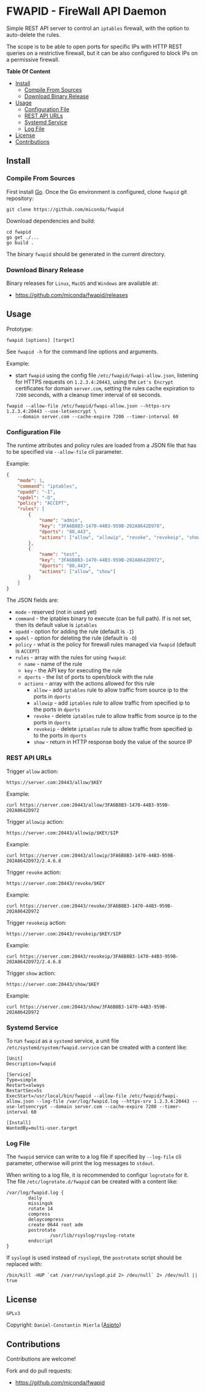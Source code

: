 # FWAPID - FireWall API Daemon #

Simple REST API server to control an `iptables` firewall, with the option to
auto-delete the rules.

The scope is to be able to open ports for specific IPs with HTTP REST queries
on a restrictive firewall, but it can be also configured to block IPs on a
permissive firewall.

**Table Of Content**

  * [Install](#install)
    + [Compile From Sources](#compile-from-sources)
    + [Download Binary Release](#download-binary-release)
  * [Usage](#usage)
    + [Configuration File](#configuration-file)
    + [REST API URLs](#rest-api-urls)
    + [Systemd Service](#systemd-service)
    + [Log File](#log-file)
  * [License](#license)
  * [Contributions](#contributions)

## Install ##

### Compile From Sources ###

First install [Go](http://golang.org). Once the Go environment is configured, clone `fwapid` git repository:

```
git clone https://github.com/miconda/fwapid
```

Download dependencies and build:

```
cd fwapid
go get ./...
go build .
```

The binary `fwapid` should be generated in the current directory.

### Download Binary Release ###

Binary releases for `Linux`, `MacOS` and `Windows` are available at:

  * https://github.com/miconda/fwapid/releases

## Usage ##

Prototype:

```
fwapid [options] [target]
```

See `fwapid -h` for the command line options and arguments.

Example:

  * start `fwapid` using the config file `/etc/fwapid/fwapi-allow.json`, listening for HTTPS requests
  on `1.2.3.4:20443`, using the `Let's Encrypt` certificates for domain `server.com`, setting the rules
  cache expiration to `7200` seconds, with a cleanup timer interval of `60` seconds.

```
fwapid --allow-file /etc/fwapid/fwapi-allow.json --https-srv 1.2.3.4:20443 --use-letsencrypt \
    --domain server.com --cache-expire 7200 --timer-interval 60
```

### Configuration File ###

The runtime attributes and policy rules are loaded from a JSON file that has to be specified
via `--allow-file` cli parameter.

Example:

```json
{
	"mode": 1,
	"command": "iptables",
	"opadd": "-I",
	"opdel": "-D",
	"policy": "ACCEPT",
	"rules": [
		{
			"name": "admin",
			"key": "3FA6B8B3-1470-44B3-959B-202A8642D978",
			"dports": "80,443",
			"actions": ["allow", "allowip", "revoke", "revokeip", "show"]
		},
		{
			"name": "test",
			"key": "3FA6B8B3-1470-44B3-959B-202A8642D972",
			"dports": "80,443",
			"actions": ["allow", "show"]
		}
	]
}
```

The JSON fields are:

  * `mode` - reserved (not in used yet)
  * `command` - the iptables binary to execute (can be full path). If is not
  set, then its default value is `iptables`
  * `opadd` - option for adding the rule (default is `-I`)
  * `opdel` - option for deleting the rule (default is `-D`)
  * `policy` - what is the policy for firewall rules managed via `fwapid` (default
  is `ACCEPT`)
  * `rules` - array with the rules for using `fwapid`:
    * `name` - name of the rule
	* `key` - the API key for executing the rule
	* `dports` - the list of ports to open/block with the rule
	* `actions` - array with the actions allowed for this rule
	  * `allow` - add `iptables` rule to allow traffic from source ip to the
	  ports in `dports`
	  * `allowip` - add `iptables` rule to allow traffic from specified ip to the
	  ports in `dports`
	  * `revoke` - delete `iptables` rule to allow traffic from source ip to the
	  ports in `dports`
	  * `revokeip` - delete `iptables` rule to allow traffic from specified ip to the
	  ports in `dports`
	  * `show` - return in HTTP response body the value of the source IP

### REST API URLs ###

Trigger `allow` action:

```
https://server.com:20443/allow/$KEY
```

Example:

```
curl https://server.com:20443/allow/3FA6B8B3-1470-44B3-959B-202A8642D972
```

Trigger `allowip` action:

```
https://server.com:20443/allowip/$KEY/$IP
```

Example:

```
curl https://server.com:20443/allowip/3FA6B8B3-1470-44B3-959B-202A8642D972/2.4.6.8
```

Trigger `revoke` action:

```
https://server.com:20443/revoke/$KEY
```

Example:

```
curl https://server.com:20443/revoke/3FA6B8B3-1470-44B3-959B-202A8642D972
```

Trigger `revokeip` action:

```
https://server.com:20443/revokeip/$KEY/$IP
```

Example:

```
curl https://server.com:20443/revokeip/3FA6B8B3-1470-44B3-959B-202A8642D972/2.4.6.8
```

Trigger `show` action:

```
https://server.com:20443/show/$KEY
```

Example:

```
curl https://server.com:20443/show/3FA6B8B3-1470-44B3-959B-202A8642D972
```

### Systemd Service ###

To run `fwapid` as a `systemd` service, a unit file `/etc/systemd/system/fwapid.service`
can be created with a content like:

```
[Unit]
Description=fwapid

[Service]
Type=simple
Restart=always
RestartSec=5s
ExecStart=/usr/local/bin/fwapid --allow-file /etc/fwapid/fwapi-allow.json --log-file /var/log/fwapid.log --https-srv 1.2.3.4:20443 --use-letsencrypt --domain server.com --cache-expire 7200 --timer-interval 60

[Install]
WantedBy=multi-user.target
```

### Log File ###

The `fwapid` service can write to a log file if specified by `--log-file` cli parameter,
otherwise will print the log messages to `stdout`.

When writing to a log file, it is recommended to configur `logrotate` for it.
The file `/etc/logrotate.d/fwapid` can be created with a content like:

```
/var/log/fwapid.log {
        daily
        missingok
        rotate 14
        compress
        delaycompress
        create 0644 root adm
        postrotate
                /usr/lib/rsyslog/rsyslog-rotate
        endscript
}
```

If `syslogd` is used instead of `rsyslogd`, the `postrotate` script should be
replaced with:

```
/bin/kill -HUP `cat /var/run/syslogd.pid 2> /dev/null` 2> /dev/null || true
```

## License ##

`GPLv3`

Copyright: `Daniel-Constantin Mierla` ([Asipto](https://www.asipto.com))

## Contributions ##

Contributions are welcome!

Fork and do pull requests:

  * https://github.com/miconda/fwapid